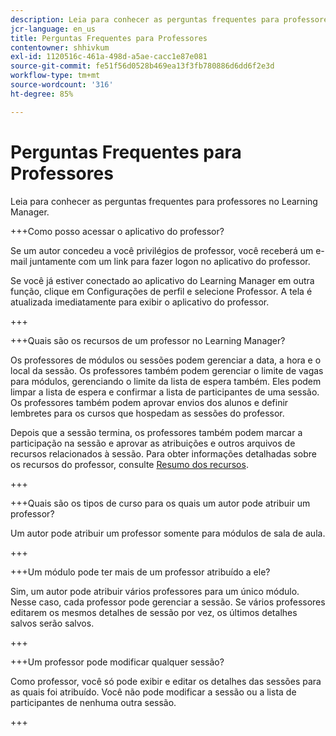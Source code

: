 ```yaml
---
description: Leia para conhecer as perguntas frequentes para professores no Learning Manager.
jcr-language: en_us
title: Perguntas Frequentes para Professores
contentowner: shhivkum
exl-id: 1120516c-461a-498d-a5ae-cacc1e87e081
source-git-commit: fe51f56d0528b469ea13f3fb780886d6dd6f2e3d
workflow-type: tm+mt
source-wordcount: '316'
ht-degree: 85%

---
```


# Perguntas Frequentes para Professores

Leia para conhecer as perguntas frequentes para professores no Learning Manager.

+++Como posso acessar o aplicativo do professor?

Se um autor concedeu a você privilégios de professor, você receberá um e-mail juntamente com um link para fazer logon no aplicativo do professor.

Se você já estiver conectado ao aplicativo do Learning Manager em outra função, clique em Configurações de perfil e selecione Professor. A tela é atualizada imediatamente para exibir o aplicativo do professor.

+++

+++Quais são os recursos de um professor no Learning Manager?

Os professores de módulos ou sessões podem gerenciar a data, a hora e o local da sessão. Os professores também podem gerenciar o limite de vagas para módulos, gerenciando o limite da lista de espera também. Eles podem limpar a lista de espera e confirmar a lista de participantes de uma sessão. Os professores também podem aprovar envios dos alunos e definir lembretes para os cursos que hospedam as sessões do professor.

Depois que a sessão termina, os professores também podem marcar a participação na sessão e aprovar as atribuições e outros arquivos de recursos relacionados à sessão. Para obter informações detalhadas sobre os recursos do professor, consulte [Resumo dos recursos](feature-summary/modules.md).

+++

+++Quais são os tipos de curso para os quais um autor pode atribuir um professor?

Um autor pode atribuir um professor somente para módulos de sala de aula.

+++

+++Um módulo pode ter mais de um professor atribuído a ele?

Sim, um autor pode atribuir vários professores para um único módulo. Nesse caso, cada professor pode gerenciar a sessão. Se vários professores editarem os mesmos detalhes de sessão por vez, os últimos detalhes salvos serão salvos.

+++

+++Um professor pode modificar qualquer sessão?

Como professor, você só pode exibir e editar os detalhes das sessões para as quais foi atribuído. Você não pode modificar a sessão ou a lista de participantes de nenhuma outra sessão.

+++
